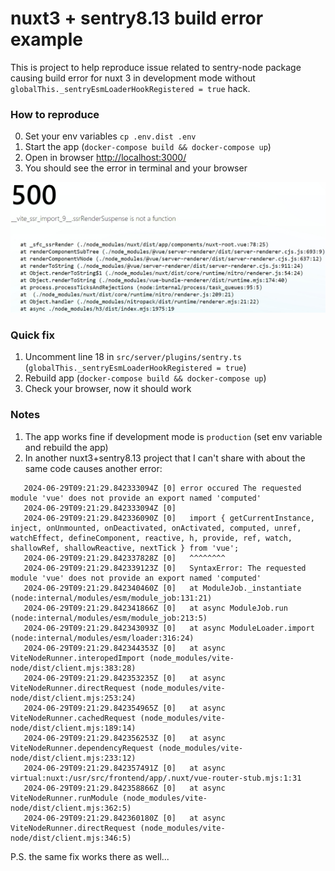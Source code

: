 # nuxt3 + sentry8.13 build error example
This is project to help reproduce issue related to sentry-node package causing build error for nuxt 3 in development 
mode without `globalThis._sentryEsmLoaderHookRegistered = true` hack.

### How to reproduce 
0) Set your env variables `cp .env.dist .env`
1) Start the app (`docker-compose build && docker-compose up`)
2) Open in browser [http://localhost:3000/](http://localhost:3000/)
3) You should see the error in terminal and your browser

![screenshot](./assets/500nuxt.jpg)


### Quick fix
1) Uncomment line 18 in `src/server/plugins/sentry.ts` (`globalThis._sentryEsmLoaderHookRegistered = true`)
2) Rebuild app (`docker-compose build && docker-compose up`)
3) Check your browser, now it should work

### Notes
1) The app works fine if development mode is `production` (set env variable and rebuild the app)
2) In another nuxt3+sentry8.13 project that I can't share with about the same code causes another error:
```
   2024-06-29T09:21:29.842333094Z [0] error occured The requested module 'vue' does not provide an export named 'computed'
   2024-06-29T09:21:29.842333094Z [0]
   2024-06-29T09:21:29.842336090Z [0]   import { getCurrentInstance, inject, onUnmounted, onDeactivated, onActivated, computed, unref, watchEffect, defineComponent, reactive, h, provide, ref, watch, shallowRef, shallowReactive, nextTick } from 'vue';
   2024-06-29T09:21:29.842337828Z [0]   ^^^^^^^^
   2024-06-29T09:21:29.842339123Z [0]   SyntaxError: The requested module 'vue' does not provide an export named 'computed'
   2024-06-29T09:21:29.842340460Z [0]   at ModuleJob._instantiate (node:internal/modules/esm/module_job:131:21)
   2024-06-29T09:21:29.842341866Z [0]   at async ModuleJob.run (node:internal/modules/esm/module_job:213:5)
   2024-06-29T09:21:29.842343093Z [0]   at async ModuleLoader.import (node:internal/modules/esm/loader:316:24)
   2024-06-29T09:21:29.842344353Z [0]   at async ViteNodeRunner.interopedImport (node_modules/vite-node/dist/client.mjs:383:28)
   2024-06-29T09:21:29.842353235Z [0]   at async ViteNodeRunner.directRequest (node_modules/vite-node/dist/client.mjs:253:24)
   2024-06-29T09:21:29.842354965Z [0]   at async ViteNodeRunner.cachedRequest (node_modules/vite-node/dist/client.mjs:189:14)
   2024-06-29T09:21:29.842356253Z [0]   at async ViteNodeRunner.dependencyRequest (node_modules/vite-node/dist/client.mjs:233:12)
   2024-06-29T09:21:29.842357491Z [0]   at async virtual:nuxt:/usr/src/frontend/app/.nuxt/vue-router-stub.mjs:1:31
   2024-06-29T09:21:29.842358866Z [0]   at async ViteNodeRunner.runModule (node_modules/vite-node/dist/client.mjs:362:5)
   2024-06-29T09:21:29.842360180Z [0]   at async ViteNodeRunner.directRequest (node_modules/vite-node/dist/client.mjs:346:5)
```
P.S. the same fix works there as well...